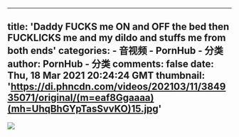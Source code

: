 
---
title: 'Daddy FUCKS me ON and OFF the bed then FUCKLICKS me and my dildo and stuffs me from both ends'
categories: 
    - 音视频
    - PornHub - 分类
author: PornHub - 分类
comments: false
date: Thu, 18 Mar 2021 20:24:24 GMT
thumbnail: 'https://di.phncdn.com/videos/202103/11/384935071/original/(m=eaf8Ggaaaa)(mh=UhqBhGYpTasSvvKO)15.jpg'
---

<div>   
<img src="https://di.phncdn.com/videos/202103/11/384935071/original/(m=eaf8Ggaaaa)(mh=UhqBhGYpTasSvvKO)15.jpg" referrerpolicy="no-referrer">  
</div>
            